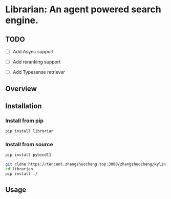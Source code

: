 # Librarian: An agent powered search engine.



## TODO
- [ ] Add Async support
- [ ] Add reranking support
- [ ] Add Typesense retriever




## Overview


## Installation

### Install from pip
```bash
pip install librarian
```


### Install from source
```bash
pip install pybind11

git clone https://tencent.zhangzhuocheng.top:3000/zhangzhuocheng/kylin
cd librarian
pip install ./
```

## Usage



